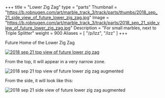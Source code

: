 +++
title = "Lower Zig Zag"
type = "parts"
Thumbnail = "https://b.robnugen.com/art/marble_track_3/track/parts/thumbs/2018_sep_21_side_view_of_future_lower_zig_zag.jpg"
Image = "https://b.robnugen.com/art/marble_track_3/track/parts/2018_sep_21_side_view_of_future_lower_zig_zag.jpg"
Description = "For small marbles, next to Triple Splitter"
weight = 900
Aliases = [
  "/p/lzz",
  "/lzz"
]
+++

Future Home of the Lower Zig Zag

[![2018 sep 21 top view of future lower zig zag](//b.robnugen.com/art/marble_track_3/track/parts/thumbs/2018_sep_21_top_view_of_future_lower_zig_zag.jpg)](//b.robnugen.com/art/marble_track_3/track/parts/2018_sep_21_top_view_of_future_lower_zig_zag.jpg)

From the top, it will appear in a very narrow zone.

![2018 sep 21 top view of future lower zig zag augmented](//b.robnugen.com/art/marble_track_3/track/parts/thumbs/2018_sep_21_top_view_of_future_lower_zig_zag_augmented.jpg)

From the side, it will look like this:

![2018 sep 21 side view of future lower zig zag augmented](//b.robnugen.com/art/marble_track_3/track/parts/thumbs/2018_sep_21_side_view_of_future_lower_zig_zag_augmented.jpg)
